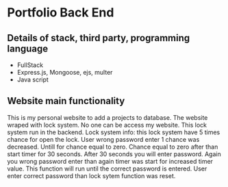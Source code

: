 # Portfolio Back End

## Details of stack, third party, programming language
- FullStack
- Express.js, Mongoose, ejs, multer
- Java script

## Website main functionality
This is my personal website to add a projects to database. The website wraped with lock system. No one can be access my website. This lock system run in the backend. Lock system info: this lock system have 5 times chance for open the lock. User wrong password enter 1 chance was decreased. Untill for chance equal to zero. Chance equal to zero after than start timer for 30 seconds. After 30 seconds you will enter password. Again you wrong password enter than again timer was start for increased timer value. This function will run until the correct password is entered. User enter correct password than lock sytem function was reset.